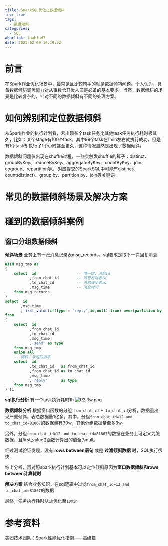 ```yaml
---
title: SparkSQL优化之数据倾斜
toc: true
tags:
  - 数据倾斜
categories:
  - SQL
abbrlink: faab1ad7
date: 2023-02-09 10:19:52
---
```

# 前言
在Spark作业优化场景中，最常见且比较棘手的就是数据倾斜问题。个人认为，具备数据倾斜调优能力对从事数仓开发人员是必备的基本要求。当然，数据倾斜的场景是比较复杂的，针对不同的数据倾斜有不同的处理方案。

# 如何辨别和定位数据倾斜
从Spark作业的执行计划看，若出现某个task任务比其他task任务执行耗时极其久，比如：某个stage有100个task，其中99个task在1min左右就执行成功，但是有1个task却执行了1个小时甚至更久，这种情况显然是出现了数据倾斜。

数据倾斜问题仅出现在shuffle过程，一些会触发shuffle的算子：distinct、groupByKey、reduceByKey、aggregateByKey、countByKey、join、cogroup、repartition等。
对应提交的SparkSQL中可能有distinct、count(distinct)、group by、partition by、join等关键词。

# 常见的数据倾斜场景及解决方案



# 碰到的数据倾斜案例
## 窗口分组数据倾斜
**倾斜场景**
业务上有一张消息记录表msg_records，sql要求是取下一次回复消息
```sql
WITH msg_tmp as
(
    select  id                  -- 唯一键，消息id
           ,from_chat_id        -- 消息发送者id
           ,to_chat_id          -- 消息接受者id
           ,msg_time            -- 消息时间
    from msg_records
)
select  id
       ,msg_time
       ,first_value(if(type = 'reply',id,null),true) over(partition by from_chat_id,to_chat_id order by msg_time,id rows between 1 following and unbounded following) as reply_msg_id_n1t -- 取下一次回复消息
from
(
    select  id
           ,from_chat_id
           ,to_chat_id
           ,msg_time
           ,'send' as type
    from msg_tmp
    union all
    -- 调转，取返回消息
    select  id
           ,to_chat_id   as from_chat_id
           ,from_chat_id as to_chat_id
           ,msg_time
           ,'reply'      as type
    from msg_tmp
) t1
```

**sql执行分析**
有一个task执行耗时1h
![R2j3w.png](https://i.328888.xyz/2023/02/10/R2j3w.png)
 
**数据倾斜分析**
根据窗口函数的分组```from_chat_id + to_chat_id```分析，数据量出现严重倾斜，表总数据量1亿多，其中，分组```from_chat_id=12 and to_chat_id=81867```的数据量有30w，其他分组数据量至多3w。

另外，分组```from_chat_id=12 and to_chat_id=81867```的数据在业务上可定义为脏数据，且first_value()函数计算出的值全为null。

经过测试验证发现，没有 **rows between语句** 或是 **过滤倾斜数据** 时，SQL执行很快

综上分析，再对照spark执行计划基本可以定位倾斜原因为**窗口数据倾斜和rows between计算耗时**

**解决方案**
结合业务知识，在sql逻辑中过滤```from_chat_id=12 and to_chat_id=81867```的数据

最终，任务执行耗时从```1h```优化至```10min```



# 参考资料
[美团技术团队：Spark性能优化指南——高级篇](https://tech.meituan.com/2016/05/12/spark-tuning-pro.html)